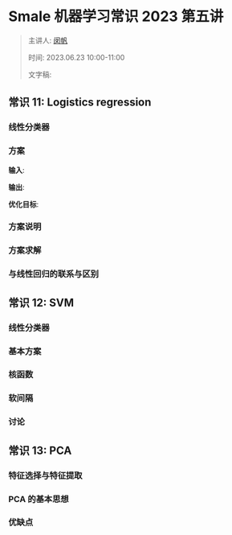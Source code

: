 # Smale 机器学习常识 2023 第五讲

>   主讲人: [闵帆](https://blog.csdn.net/minfanphd)
>
>   时间: 2023.06.23 10:00-11:00
>
>   文字稿: 

## 常识 11: Logistics regression

### 线性分类器

### 方案

**输入**: 

**输出**: 

**优化目标**: 

### 方案说明

### 方案求解

### 与线性回归的联系与区别

## 常识 12: SVM

### 线性分类器

### 基本方案

### 核函数

### 软间隔

### 讨论

## 常识 13: PCA

### 特征选择与特征提取

### PCA 的基本思想

### 优缺点

